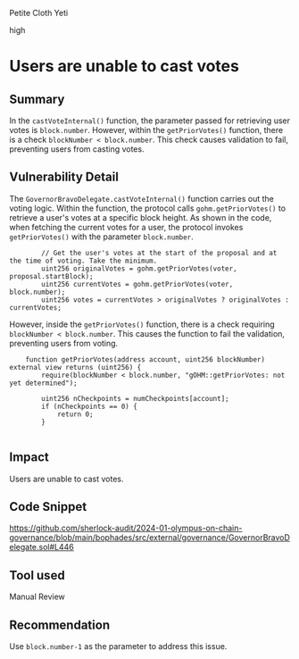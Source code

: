 Petite Cloth Yeti

high

# Users are unable to cast votes

## Summary
In the `castVoteInternal()` function, the parameter passed for retrieving user votes is `block.number`. However, within the `getPriorVotes()` function, there is a check `blockNumber < block.number`. This check causes validation to fail, preventing users from casting votes.

## Vulnerability Detail
The `GovernorBravoDelegate.castVoteInternal()` function carries out the voting logic. Within the function, the protocol calls `gohm.getPriorVotes()` to retrieve a user's votes at a specific block height. As shown in the code, when fetching the current votes for a user, the protocol invokes `getPriorVotes()` with the parameter `block.number`. 
```solidity
        // Get the user's votes at the start of the proposal and at the time of voting. Take the minimum.
        uint256 originalVotes = gohm.getPriorVotes(voter, proposal.startBlock);
        uint256 currentVotes = gohm.getPriorVotes(voter, block.number);
        uint256 votes = currentVotes > originalVotes ? originalVotes : currentVotes;

```

However, inside the `getPriorVotes()` function, there is a check requiring `blockNumber < block.number`. This causes the function to fail the validation, preventing users from voting.
```solidity
    function getPriorVotes(address account, uint256 blockNumber) external view returns (uint256) {
        require(blockNumber < block.number, "gOHM::getPriorVotes: not yet determined");

        uint256 nCheckpoints = numCheckpoints[account];
        if (nCheckpoints == 0) {
            return 0;
        }


```

## Impact
Users are unable to cast votes.

## Code Snippet
https://github.com/sherlock-audit/2024-01-olympus-on-chain-governance/blob/main/bophades/src/external/governance/GovernorBravoDelegate.sol#L446

## Tool used

Manual Review

## Recommendation
Use `block.number-1` as the parameter to address this issue.

